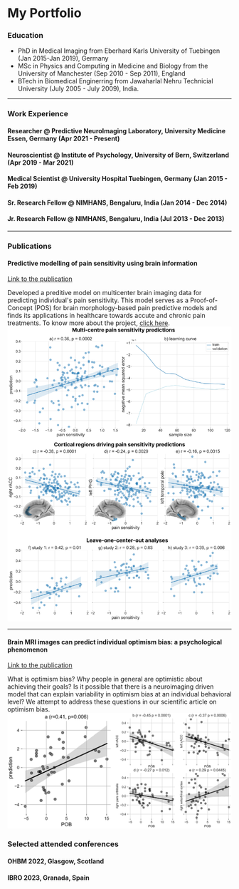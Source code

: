 # My Portfolio

### Education
- PhD in Medical Imaging from Eberhard Karls University of Tuebingen (Jan 2015-Jan 2019), Germany
- MSc in Physics and Computing in Medicine and Biology from the University of Manchester (Sep 2010 - Sep 2011), England
- BTech in Biomedical Enginerring from Jawaharlal Nehru Technicial University (July 2005 - July 2009), India.
---
### Work Experience
#### Researcher @ Predictive NeuroImaging Laboratory, University Medicine Essen, Germany (Apr 2021 - Present)
#### Neuroscientist @ Institute of Psychology, University of Bern, Switzerland (Apr 2019 - Mar 2021)
#### Medical Scientist @ University Hospital Tuebingen, Germany (Jan 2015 - Feb 2019)
#### Sr. Research Fellow @ NIMHANS, Bengaluru, India (Jan 2014 - Dec 2014)
#### Jr. Research Fellow @ NIMHANS, Bengaluru, India (Jul 2013 - Dec 2013)
---
### Publications 
#### Predictive modelling of pain sensitivity using brain information  
[Link to the publication](https://journals.lww.com/pain/fulltext/9900/brain_morphology_predicts_individual_sensitivity.323.aspx)   

Developed a preditive model on multicenter brain imaging data for predicting individual's pain sensitivity. This model 
serves as a Proof-of-Concept (POS) for brain morphology-based pain predictive models and finds its applications in healthcare towards accute and chronic pain treatments. To know more about the project, [click here](https://github.com/pni-lab/ctp-signature).
![](/assets/img/main_fig.jpg)

---
#### Brain MRI images can predict individual optimism bias: a psychological phenomenon  
[Link to the publication](https://www.ncbi.nlm.nih.gov/pmc/articles/PMC9822990/)   

What is optimism bias? Why people in general are optimistic about achieving their goals? Is it possible that there is a neuroimaging driven model that can explain variability in optimism bias at an individual behavioral level? We attempt to address these questions in our scientific article on optimism bias.
![](/assets/img/41598_2022_26550_Fig3_HTML.png)

### Selected attended conferences
#### OHBM 2022, Glasgow, Scotland

#### IBRO 2023, Granada, Spain  
![]()
---
